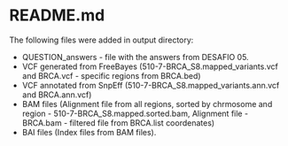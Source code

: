 # README.md
The following files were added in output directory:
- QUESTION_answers - file with the answers from DESAFIO 05.
- VCF generated from FreeBayes (510-7-BRCA_S8.mapped_variants.vcf and BRCA.vcf - specific regions from BRCA.bed)
- VCF annotated from SnpEff (510-7-BRCA_S8.mapped_variants.ann.vcf and BRCA.ann.vcf)
- BAM files (Alignment file from all regions, sorted by chrmosome and region - 510-7-BRCA_S8.mapped.sorted.bam, Alignment file - BRCA.bam - filtered file from BRCA.list coordenates)
- BAI files (Index files from BAM files).
